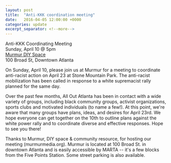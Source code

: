 ```yaml
---
layout: post
title:  "Anti-KKK coordination meeting"
date:   2016-04-05 12:00:00 +0000
categories: update
excerpt_separator: <!--more-->
---
```

<p>
Anti-KKK Coordinating Meeting<br />
Sunday, April 10 @ 5pm<br />
<a Href="http://murmurmedia.org/">Murmur DIY Space</a><br />
100 Broad St, Downtown Atlanta<br />
</p>
<p>
On Sunday, April 10, please join us at Murmur for a meeting to coordinate anti-racist action on April 23 at Stone Mountain Park. The anti-racist mobilization has been called in response to a white supremacist rally planned for the same day.<!--more-->
</p>
<p>
Over the past few months, All Out Atlanta has been in contact with a wide variety of groups, including black community groups, activist organizations, sports clubs and motivated individuals (to name a few!). At this point, we're aware that many groups have plans, ideas, and desires for April 23rd. We hope everyone can get together on the 10th to outline plans against the white power rally and to coordinate diverse and effective responses. Hope to see you there!
</p>
<p>
Thanks to Murmur, DIY space & community resource, for hosting our meeting (murmurmedia.org). Murmur is located at 100 Broad St. in downtown Atlanta and is easily accessible by MARTA -- it's a few blocks from the Five Points Station. Some street parking is also available.
</p>